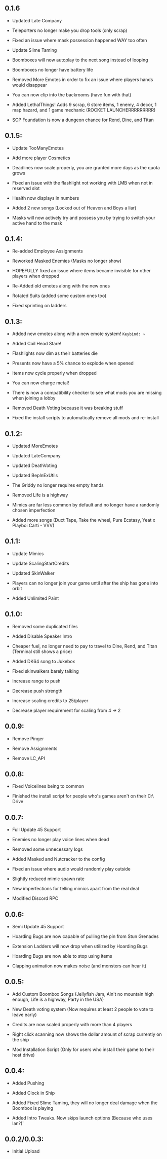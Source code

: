 ## 0.1.6

- Updated Late Company

- Teleporters no longer make you drop tools (only scrap)

- Fixed an issue where mask possession happened WAY too often

- Update Slime Taming

- Boomboxes will now autoplay to the next song instead of looping

- Boomboxes no longer have battery life

- Removed More Emotes in order to fix an issue where players hands would disappear 

- You can now clip into the backrooms (have fun with that)

- Added LethalThings! Adds 9 scrap, 6 store items, 1 enemy, 4 decor, 1 map hazard, and 1 game mechanic (ROCKET LAUNCHERRRRRRRRR)

- SCP Foundation is now a dungeon chance for Rend, Dine, and Titan

## 0.1.5:

- Update TooManyEmotes

- Add more player Cosmetics

- Deadlines now scale properly, you are granted more days as the quota grows

- Fixed an issue with the flashlight not working with LMB when not in reserved slot

- Health now displays in numbers

- Added 2 new songs (Locked out of Heaven and Boys a liar)

- Masks will now actively try and possess you by trying to switch your active hand to the mask

## 0.1.4:

- Re-added Employee Assignments

- Reworked Masked Enemies (Masks no longer show)

- HOPEFULLY fixed an issue where items became invisible for other players when dropped

- Re-Added old emotes along with the new ones

- Rotated Suits (added some custom ones too)

- Fixed sprinting on ladders

## 0.1.3:

- Added new emotes along with a new emote system! `Keybind: ~`

- Added Coil Head Stare!

- Flashlights now dim as their batteries die

- Presents now have a 5% chance to explode when opened

- Items now cycle properly when dropped

- You can now charge metal!

- There is now a compatibility checker to see what mods you are missing when joining a lobby

- Removed Death Voting because it was breaking stuff

- Fixed the install scripts to automatically remove all mods and re-install

## 0.1.2:

- Updated MoreEmotes

- Updated LateCompany

- Updated DeathVoting

- Updated BepInExUtils

- The Griddy no longer requires empty hands

- Removed Life is a highway

- Mimics are far less common by default and no longer have a randomly chosen imperfection

- Added more songs (Duct Tape, Take the wheel, Pure Ecstasy, Yeat x Playboi Carti - VVV)

## 0.1.1:

- Update Mimics

- Update ScalingStartCredits

- Updated SkinWalker

- Players can no longer join your game until after the ship has gone into orbit

- Added Unlimited Paint

## 0.1.0:

- Removed some duplicated files

- Added Disable Speaker Intro

- Cheaper fuel, no longer need to pay to travel to Dine, Rend, and Titan (Terminal still shows a price)

- Added DK64 song to Jukebox

- Fixed skinwalkers barely talking

- Increase range to push

- Decrease push strength

- Increase scaling credits to 25/player

- Decrease player requirement for scaling from 4 -> 2

## 0.0.9:

- Remove Pinger

- Remove Assignments

- Remove LC_API

## 0.0.8:

- Fixed Voicelines being to common

- Finished the install script for people who's games aren't on their C:\ Drive

## 0.0.7:

- Full Update 45 Support

- Enemies no longer play voice lines when dead

- Removed some unnecessary logs

- Added Masked and Nutcracker to the config

- Fixed an issue where audio would randomly play outside

- Slightly reduced mimic spawn rate

- New imperfections for telling mimics apart from the real deal

- Modified Discord RPC

## 0.0.6: 

- Semi Update 45 Support

- Hoarding Bugs are now capable of pulling the pin from Stun Grenades

- Extension Ladders will now drop when utilized by Hoarding Bugs

- Hoarding Bugs are now able to stop using items

- Clapping animation now makes noise (and monsters can hear it)

## 0.0.5:

- Add Custom Boombox Songs (Jellyfish Jam, Ain't no mountain high enough, Life is a highway, Party in the USA)

- New Death voting system (Now requires at least 2 people to vote to leave early)

- Credits are now scaled properly with more than 4 players

- Right click scanning now shows the dollar amount of scrap currently on the ship

- Mod Installation Script (Only for users who install their game to their host drive)

## 0.0.4:

- Added Pushing

- Added Clock in Ship

- Added Fixed Slime Taming, they will no longer deal damage when the Boombox is playing

- Added Intro Tweaks. Now skips launch options (Because who uses lan?)`

## 0.0.2/0.0.3: 

- Initial Upload